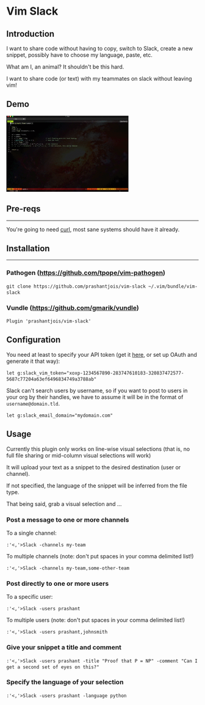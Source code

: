 # Vim Slack

## Introduction

I want to share code without having to copy, switch to Slack, create a new snippet, possibly have to choose my language, paste, etc.

What am I, an animal? It shouldn't be this hard.

I want to share code (or text) with my teammates on slack without leaving vim!

## Demo

![Demo](https://github.com/prashantjois/vim-slack/blob/master/slack-demo.gif)

## Pre-reqs
------------

You're going to need [curl](https://curl.haxx.se/), most sane systems should have it already.


## Installation
------------

### Pathogen (https://github.com/tpope/vim-pathogen)
```
git clone https://github.com/prashantjois/vim-slack ~/.vim/bundle/vim-slack
```

### Vundle (https://github.com/gmarik/vundle)
```
Plugin 'prashantjois/vim-slack'
```

## Configuration

You need at least to specify your API token (get it [here](https://api.slack.com/custom-integrations/legacy-tokens), or set up OAuth and generate it that way):

```
let g:slack_vim_token="xoxp-1234567890-283747610183-320837472577-5687c77204a63ef6496834749a3788ab"
```

Slack can't search users by username, so if you want to post to users in your org by their handles, we have to assume it will be in the format of `username@domain.tld`.

```
let g:slack_email_domain="mydomain.com"
```


## Usage

Currently this plugin only works on line-wise visual selections (that is, no full file sharing or mid-column visual selections will work)

It will upload your text as a snippet to the desired destination (user or channel).

If not specified, the language of the snippet will be inferred from the file type.

That being said, grab a visual selection and ...

### Post a message to one or more channels

To a single channel:

```
:'<,'>Slack -channels my-team
```

To multiple channels (note: don't put spaces in your comma delimited list!)

```
:'<,'>Slack -channels my-team,some-other-team
```

### Post directly to one or more users

To a specific user:

```
:'<,'>Slack -users prashant
```

To multiple users (note: don't put spaces in your comma delimited list!)

```
:'<,'>Slack -users prashant,johnsmith
```

### Give your snippet a title and comment

```
:'<,'>Slack -users prashant -title "Proof that P = NP" -comment "Can I get a second set of eyes on this?"
```

### Specify the language of your selection

```
:'<,'>Slack -users prashant -language python
```
